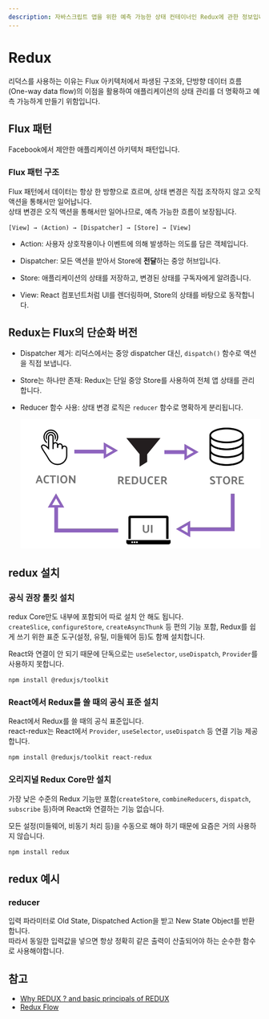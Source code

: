 ```yaml
---
description: 자바스크립트 앱을 위한 예측 가능한 상태 컨테이너인 Redux에 관한 정보입니다.
---
```


# Redux

리덕스를 사용하는 이유는 Flux 아키텍처에서 파생된 구조와, 단방향 데이터 흐름(One-way data flow)의 이점을 활용하여 애플리케이션의 상태 관리를 더 명확하고 예측 가능하게 만들기 위함입니다.

## Flux 패턴

Facebook에서 제안한 애플리케이션 아키텍처 패턴입니다.

### Flux 패턴 구조

Flux 패턴에서 데이터는 항상 한 방향으로 흐르며, 상태 변경은 직접 조작하지 않고 오직 액션을 통해서만 일어납니다.\
상태 변경은 오직 액션을 통해서만 일어나므로, 예측 가능한 흐름이 보장됩니다.

```plain
[View] → (Action) → [Dispatcher] → [Store] → [View]
```

- Action: 사용자 상호작용이나 이벤트에 의해 발생하는 의도를 담은 객체입니다.

- Dispatcher: 모든 액션을 받아서 Store에 **전달**하는 중앙 허브입니다.

- Store: 애플리케이션의 상태를 저장하고, 변경된 상태를 구독자에게 알려줍니다.

- View: React 컴포넌트처럼 UI를 렌더링하며, Store의 상태를 바탕으로 동작합니다.

## Redux는 Flux의 단순화 버전

- Dispatcher 제거: 리덕스에서는 중앙 dispatcher 대신, `dispatch()` 함수로 액션을 직접 보냅니다.

- Store는 하나만 존재: Redux는 단일 중앙 Store를 사용하여 전체 앱 상태를 관리합니다.

- Reducer 함수 사용: 상태 변경 로직은 `reducer` 함수로 명확하게 분리됩니다.

  ![redux-simple-flow](./img/redux-simple-flow.png)

## redux 설치

### 공식 권장 툴킷 설치

redux Core만도 내부에 포함되어 따로 설치 안 해도 됩니다.\
`createSlice`, `configureStore`, `createAsyncThunk` 등 편의 기능 포함, Redux를 쉽게 쓰기 위한 표준 도구(설정, 유틸, 미들웨어 등)도 함께 설치합니다.

React와 연결이 안 되기 때문에 단독으로는 `useSelector`, `useDispatch`, `Provider`를 사용하지 못합니다.

```bash
npm install @reduxjs/toolkit
```

### React에서 Redux를 쓸 때의 공식 표준 설치

React에서 Redux를 쓸 때의 공식 표준입니다.\
react-redux는 React에서 `Provider`, `useSelector`, `useDispatch` 등 연결 기능 제공합니다.

```bash
npm install @reduxjs/toolkit react-redux
```

### 오리지널 Redux Core만 설치

가장 낮은 수준의 Redux 기능만 포함(`createStore`, `combineReducers`, `dispatch`, `subscribe` 등)하며 React와 연결하는 기능 없습니다.

모든 설정(미들웨어, 비동기 처리 등)을 수동으로 해야 하기 때문에 요즘은 거의 사용하지 않습니다.

```bash
npm install redux
```

## redux 예시

### reducer

입력 파라미터로 Old State, Dispatched Action을 받고 New State Object를 반환합니다.\
따라서 동일한 입력값을 넣으면 항상 정확히 같은 출력이 산출되어야 하는 순수한 함수로 사용해야합니다.

## 참고

- [Why REDUX ? and basic principals of REDUX](https://medium.com/@nipunsachintha/why-redux-and-basic-principals-of-redux-e99905e808a2)
- [Redux Flow](https://rainbowcd.tistory.com/65)
